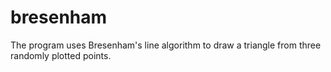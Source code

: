 # bresenham
The program uses Bresenham's line algorithm to draw a triangle from three  randomly plotted points.
